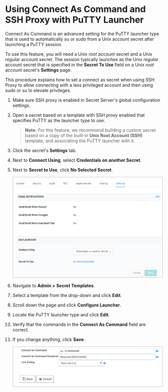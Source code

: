 [title]: # (Using Connect As Command and SSH Proxy with PuTTY launcher)
[tags]: # (Connect As Command,PuTTY launcher,SSH proxy,Unix, root account)
[priority]: # (1000)
[redirect]: # "SshProxyWithConnectAs"

# Using Connect As Command and SSH Proxy with PuTTY Launcher

Connect As Command is an advanced setting for the PuTTY launcher type that is used to automatically su or sudo from a Unix account secret after launching a PuTTY session.

To use this feature, you will need a Unix *root* account secret and a Unix *regular* account secret. The session typically launches as the Unix *regular* account secret that is specified in the **Secret To Use** field on a Unix *root* account secret's **Settings** page.

This procedure explains how to set a connect as secret when using SSH Proxy to allow connecting with a less privileged account and then using sudo or su to elevate privileges.

1. Make sure SSH proxy is enabled in Secret Server's global configuration settings.

1. Open a secret based on a template with SSH proxy enabled that specifies PuTTY as the launcher type to use.

   >**Note:** For this feature, we recommend building a custom secret based on a copy of the built-in **Unix Root Account (SSH)** template, and associating the PuTTY launcher with it.

1. Click the secret's **Settings** tab.

1. Next to **Connect Using**, select **Credentials on another Secret**.

1. Next to **Secret to Use**, click **No Selected Secret**.

   ![image-connect-as-command2](images/connect-as-command2.png)

1. Navigate to **Admin \> Secret Templates**.

1. Select a template from the drop-down and click **Edit**.

1. Scroll down the page and click **Configure Launcher**.

1. Locate the PuTTY launcher type and  click **Edit**.

1. Verify that the commands in the **Connect As Command** field are correct.

1. If you change anything, click **Save**.

   ![image-connect-as-command3](images/connect-as-command3.png)
